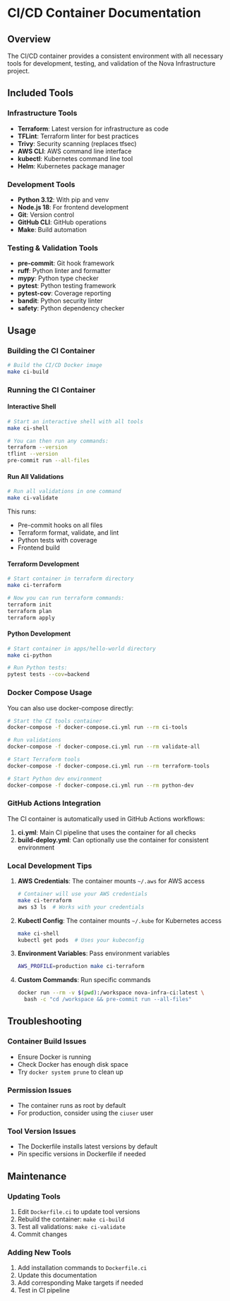 # CI/CD Container Documentation

## Overview

The CI/CD container provides a consistent environment with all necessary tools for development, testing, and validation of the Nova Infrastructure project.

## Included Tools

### Infrastructure Tools
- **Terraform**: Latest version for infrastructure as code
- **TFLint**: Terraform linter for best practices
- **Trivy**: Security scanning (replaces tfsec)
- **AWS CLI**: AWS command line interface
- **kubectl**: Kubernetes command line tool
- **Helm**: Kubernetes package manager

### Development Tools
- **Python 3.12**: With pip and venv
- **Node.js 18**: For frontend development
- **Git**: Version control
- **GitHub CLI**: GitHub operations
- **Make**: Build automation

### Testing & Validation Tools
- **pre-commit**: Git hook framework
- **ruff**: Python linter and formatter
- **mypy**: Python type checker
- **pytest**: Python testing framework
- **pytest-cov**: Coverage reporting
- **bandit**: Python security linter
- **safety**: Python dependency checker

## Usage

### Building the CI Container

```bash
# Build the CI/CD Docker image
make ci-build
```

### Running the CI Container

#### Interactive Shell
```bash
# Start an interactive shell with all tools
make ci-shell

# You can then run any commands:
terraform --version
tflint --version
pre-commit run --all-files
```

#### Run All Validations
```bash
# Run all validations in one command
make ci-validate
```

This runs:
- Pre-commit hooks on all files
- Terraform format, validate, and lint
- Python tests with coverage
- Frontend build

#### Terraform Development
```bash
# Start container in terraform directory
make ci-terraform

# Now you can run terraform commands:
terraform init
terraform plan
terraform apply
```

#### Python Development
```bash
# Start container in apps/hello-world directory
make ci-python

# Run Python tests:
pytest tests --cov=backend
```

### Docker Compose Usage

You can also use docker-compose directly:

```bash
# Start the CI tools container
docker-compose -f docker-compose.ci.yml run --rm ci-tools

# Run validations
docker-compose -f docker-compose.ci.yml run --rm validate-all

# Start Terraform tools
docker-compose -f docker-compose.ci.yml run --rm terraform-tools

# Start Python dev environment
docker-compose -f docker-compose.ci.yml run --rm python-dev
```

### GitHub Actions Integration

The CI container is automatically used in GitHub Actions workflows:

1. **ci.yml**: Main CI pipeline that uses the container for all checks
2. **build-deploy.yml**: Can optionally use the container for consistent environment

### Local Development Tips

1. **AWS Credentials**: The container mounts `~/.aws` for AWS access
   ```bash
   # Container will use your AWS credentials
   make ci-terraform
   aws s3 ls  # Works with your credentials
   ```

2. **Kubectl Config**: The container mounts `~/.kube` for Kubernetes access
   ```bash
   make ci-shell
   kubectl get pods  # Uses your kubeconfig
   ```

3. **Environment Variables**: Pass environment variables
   ```bash
   AWS_PROFILE=production make ci-terraform
   ```

4. **Custom Commands**: Run specific commands
   ```bash
   docker run --rm -v $(pwd):/workspace nova-infra-ci:latest \
     bash -c "cd /workspace && pre-commit run --all-files"
   ```

## Troubleshooting

### Container Build Issues
- Ensure Docker is running
- Check Docker has enough disk space
- Try `docker system prune` to clean up

### Permission Issues
- The container runs as root by default
- For production, consider using the `ciuser` user

### Tool Version Issues
- The Dockerfile installs latest versions by default
- Pin specific versions in Dockerfile if needed

## Maintenance

### Updating Tools
1. Edit `Dockerfile.ci` to update tool versions
2. Rebuild the container: `make ci-build`
3. Test all validations: `make ci-validate`
4. Commit changes

### Adding New Tools
1. Add installation commands to `Dockerfile.ci`
2. Update this documentation
3. Add corresponding Make targets if needed
4. Test in CI pipeline
